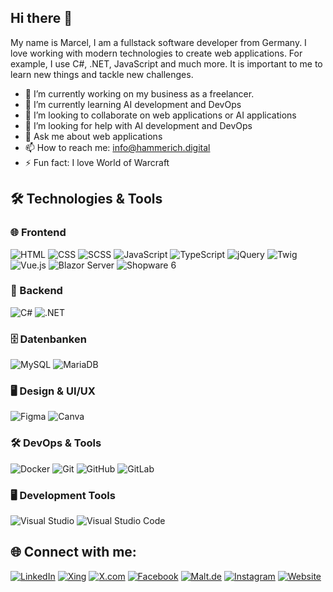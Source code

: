 ## Hi there 👋

My name is Marcel, I am a fullstack software developer from Germany. I love working with modern technologies to create web applications. For example, I use C#, .NET, JavaScript and much more. It is important to me to learn new things and tackle new challenges.

- 🔭 I’m currently working on my business as a freelancer.
- 🌱 I’m currently learning AI development and DevOps
- 👯 I’m looking to collaborate on web applications or AI applications
- 🤔 I’m looking for help with AI development and DevOps
- 💬 Ask me about web applications
- 📫 How to reach me: info@hammerich.digital
- ⚡ Fun fact: I love World of Warcraft

## 🛠️ Technologies & Tools

### 🌐 Frontend
![HTML](https://img.shields.io/badge/-HTML-E34F26?style=flat&logo=html5&logoColor=white)
![CSS](https://img.shields.io/badge/-CSS-1572B6?style=flat&logo=css3&logoColor=white)
![SCSS](https://img.shields.io/badge/-SCSS-CC6699?style=flat&logo=sass&logoColor=white)
![JavaScript](https://img.shields.io/badge/-JavaScript-F7DF1E?style=flat&logo=javascript&logoColor=black)
![TypeScript](https://img.shields.io/badge/-TypeScript-3178C6?style=flat&logo=typescript&logoColor=white)
![jQuery](https://img.shields.io/badge/-jQuery-0769AD?style=flat&logo=jquery&logoColor=white)
![Twig](https://img.shields.io/badge/-Twig-339933?style=flat&logo=twig&logoColor=white)
![Vue.js](https://img.shields.io/badge/-Vue.js-4FC08D?style=flat&logo=vue.js&logoColor=white)
![Blazor Server](https://img.shields.io/badge/Blazor%20Server-000000?style=flat&logo=blazor&logoColor=white)
![Shopware 6](https://img.shields.io/badge/Shopware%206-003B6F?style=flat&logo=shopware&logoColor=white)

### 🔧 Backend
![C#](https://img.shields.io/badge/-C%23-239120?style=flat&logo=c-sharp&logoColor=white)
![.NET](https://img.shields.io/badge/-.NET-512BD4?style=flat&logo=dot-net&logoColor=white)

### 🗄️ Datenbanken
![MySQL](https://img.shields.io/badge/-MySQL-4479A1?style=flat&logo=mysql&logoColor=white)
![MariaDB](https://img.shields.io/badge/-MariaDB-003545?style=flat&logo=mariadb&logoColor=white)

### 🖥️ Design & UI/UX
![Figma](https://img.shields.io/badge/-Figma-F24E1E?style=flat&logo=figma&logoColor=white)
![Canva](https://img.shields.io/badge/-Canva-00C4CC?style=flat&logo=canva&logoColor=white)

### 🛠️ DevOps & Tools
![Docker](https://img.shields.io/badge/-Docker-2496ED?style=flat&logo=docker&logoColor=white)
![Git](https://img.shields.io/badge/-Git-F05032?style=flat&logo=git&logoColor=white)
![GitHub](https://img.shields.io/badge/-GitHub-181717?style=flat&logo=github&logoColor=white)
![GitLab](https://img.shields.io/badge/GitLab-FC6D26?style=flat&logo=gitlab&logoColor=white)

### 🖥️ Development Tools
![Visual Studio](https://img.shields.io/badge/Visual%20Studio-5C2D91?style=flat&logo=visual-studio&logoColor=white)
![Visual Studio Code](https://img.shields.io/badge/Visual%20Studio%20Code-007ACC?style=flat&logo=visual-studio-code&logoColor=white)

<!--
### 🌍 Community & Open Source
![Open Source](https://img.shields.io/badge/-Open%20Source-3DA639?style=flat&logo=opensourceinitiative&logoColor=white)
![Stack Overflow](https://img.shields.io/badge/-Stack%20Overflow-F58025?style=flat&logo=stackoverflow&logoColor=white)
![Dev.to](https://img.shields.io/badge/-Dev.to-0A0A0A?style=flat&logo=dev.to&logoColor=white)

### 📚 Lernressourcen & Zertifikate
![Udemy](https://img.shields.io/badge/-Udemy-EC5252?style=flat&logo=udemy&logoColor=white)
![Coursera](https://img.shields.io/badge/-Coursera-0056D2?style=flat&logo=coursera&logoColor=white)
![AWS Certified](https://img.shields.io/badge/-AWS%20Certified-232F3E?style=flat&logo=amazon-aws&logoColor=white)
![Microsoft Certified](https://img.shields.io/badge/-Microsoft%20Certified-0078D4?style=flat&logo=microsoft&logoColor=white)
-->

<!--
## 📊 GitHub Stats
![Deine GitHub-Statistiken](https://github-readme-stats.vercel.app/api?username=TheSixsens&show_icons=true&theme=radical)
![Top-Languages](https://github-readme-stats.vercel.app/api/top-langs/?username=TheSixsens&layout=compact&theme=radical)
-->

## 🌐 Connect with me:
[![LinkedIn](https://img.shields.io/badge/LinkedIn-0A66C2?style=flat&logo=linkedin&logoColor=white)](https://www.linkedin.com/in/marcel-hammerich/)
[![Xing](https://img.shields.io/badge/Xing-006567?style=flat&logo=xing&logoColor=white)](https://www.xing.com/profile/Marcel_Hammerich2)
[![X.com](https://img.shields.io/badge/X.com-1DA1F2?style=flat&logo=x&logoColor=white)](https://x.com/MHdigiagt)
[![Facebook](https://img.shields.io/badge/Facebook-1877F2?style=flat&logo=facebook&logoColor=white)](https://www.facebook.com/hammerich.digital)
[![Malt.de](https://img.shields.io/badge/Malt.de-F56C38?style=flat&logo=malt&logoColor=white)](https://www.malt.de/profile/marcelhammerich)
[![Instagram](https://img.shields.io/badge/Instagram-E4405F?style=flat&logo=instagram&logoColor=white)](https://www.instagram.com/mhdigitalagentur)
[![Website](https://img.shields.io/badge/Website-00A3E0?style=flat&logo=web&logoColor=white)](https://www.hammerich.digital)

<!--
**TheSixsens/TheSixsens** is a ✨ _special_ ✨ repository because its `README.md` (this file) appears on your GitHub profile.

Here are some ideas to get you started:

- 🔭 I’m currently working on ...
- 🌱 I’m currently learning ...
- 👯 I’m looking to collaborate on ...
- 🤔 I’m looking for help with ...
- 💬 Ask me about ...
- 📫 How to reach me: ...
- 😄 Pronouns: ...
- ⚡ Fun fact: ...
-->
